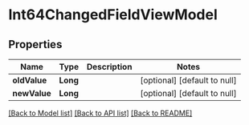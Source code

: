 # Int64ChangedFieldViewModel
## Properties

| Name | Type | Description | Notes |
|------------ | ------------- | ------------- | -------------|
| **oldValue** | **Long** |  | [optional] [default to null] |
| **newValue** | **Long** |  | [optional] [default to null] |

[[Back to Model list]](../README.md#documentation-for-models) [[Back to API list]](../README.md#documentation-for-api-endpoints) [[Back to README]](../README.md)


